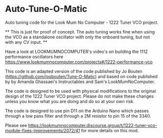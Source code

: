 # Auto-Tune-O-Matic
Auto tuning code for the Look Mum No Computer - 1222 Tuner VCO project.


** This is just for proof of concept.  The auto tuning works fine when using the VCO as a standalone oscillator with only the onboard tuning, but not with any CV input. ** 


Have a look at LOOKMUMNOCOMPUTER's video's on building the 1112 performance oscillators here https://www.lookmumnocomputer.com/projects#/1222-performance-vco

This code is an adapted version of the code published by Jo Bouten (https://github.com/josbouten/Tune-O-Matic) and based on code published by by Amanda Ghassaei's Instructables and Sam's LookMumNoComputer. 

The code is designed to be used with physical modifications to the original design of the 1222 Tuner VCO project.  Please do not make these changes unless you know what you are doing and do so at your own risk.  

The code is designed to use pin D11 on the Arduino Nano which passes through a low pass filter and through a 2M resistor to pin 15 of the 3340.  

Please see https://lookmumnocomputer.discourse.group/t/1222-tuner-vco-module-fixes-improvements/2072/41 for more details on this mod.

